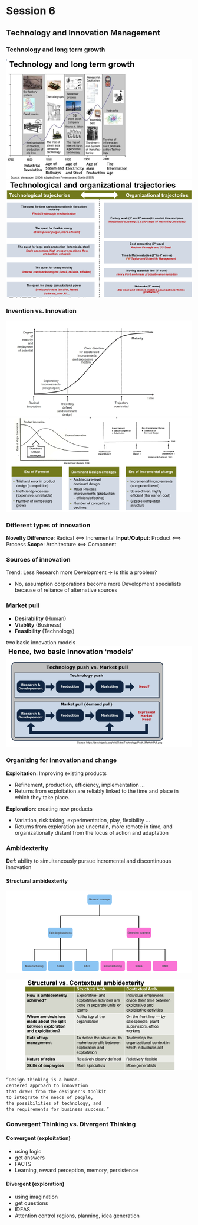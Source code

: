 # Session 6

## Technology and Innovation Management

### Technology and long term growth

![](longterm.png)
![](tech.png)

### Invention vs. Innovation

![](traj.png)
![](inno.png)

### Different types of innovation

**Novelty Difference**: Radical <==> Incremental
**Input/Output**: Product <==> Process
**Scope**: Architecture <==> Component

### Sources of innovation

Trend: Less Research more Development
=> Is this a problem?

- No, assumption corporations become more Development specialists because of reliance of alternative sources
<!--TODO p.15-->

### Market pull

- **Desirability** (Human)
- **Viablity** (Business)
- **Feasibility** (Technology)

two basic innovation models
![](innomodels.png)

### Organizing for innovation and change

**Exploitation**: Improving existing products

- Refinement, production, efficiency, implementation ...
- Returns from exploitation are reliably linked to the time and place in which they take place.

**Exploration**: creating new products

- Variation, risk taking, experimentation, play, flexibility ...
- Returns from exploration are uncertain, more remote in time, and organizationally distant from the locus of action and adaptation

### Ambidexterity

**Def**: ability to simultaneously pursue incremental and discontinuous innovation

#### Structural ambidexterity

![](ambi.png)

![](structuralVS.png)

```
“Design thinking is a human-
centered approach to innovation
that draws from the designer's toolkit
to integrate the needs of people,
the possibilities of technology, and
the requirements for business success.”
```

### Convergent Thinking vs. Divergent Thinking

#### Convergent (exploitation)

- using logic
- get answers
- FACTS
- Learning, reward perception, memory, persistence

#### Divergent (exploration)

- using imagination
- get questions
- IDEAS
- Attention control regions, planning, idea generation
<!-- Maybe todo thinking patterns-->

